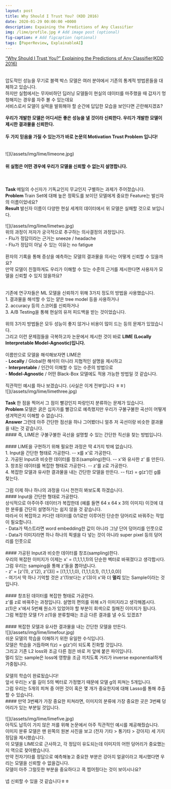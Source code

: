 ```yaml
---
layout: post
title: Why Should I Trust You? (KDD 2016)
date: 2020-01-29 00:00:00 +0000
description: Expaining the Predictions of Any Classifier
img: /lime/profile.jpg # Add image post (optional)
fig-caption: # Add figcaption (optional)
tags: [PaperReview, ExplainableAI]
---
```


[“Why Should I Trust You?” Explaining the Predictions of Any Classifier(KDD 2016)](https://www.kdd.org/kdd2016/papers/files/rfp0573-ribeiroA.pdf)  
<br/>  
압도적인 성능을 무기로 블랙 박스 모델은 여러 분야에서 기존의 통계적 방법론들을 대체하고 있습니다.  
하지만 실험에서는 무자비하던 딥러닝 모델들이 현실의 데이터를 마주했을 때 갑자기 멍청해지는 경우를 자주 볼 수 있는데요  
서비스로서 모델이 실력을 발휘해야 할 순간에 답답한 모습을 보인다면 곤란해지겠죠?  
<br/>
<b> 우리가 개발한 모델은 어디서든 좋은 성능을 낼 것이라 신뢰한다.  </b> 
<b> 우리가 개발한 모델이 제시한 결과물을 신뢰한다.  </b> 
<br/>

#### 두 가지 믿음을 가질 수 있는가가 바로 논문의 Motivation Trust Problem 입니다!
<br/>
![](/assets/img/lime/limeone.jpg)   
<br/>

#### 위 실험은 어떤 경우에 우리가 모델을 신뢰할 수 없는지 설명합니다.  
<br/>
<br/>
<b> Task </b>  메일의 수신자가 기독교인지 무교인지 구별하는 과제가 주어졌습니다.
<br/>
<b> Problem </b>  Train Set에 대해 높은 정확도를 보이던 모델에게 중요한 Feature는 발신자의 이름이었네요?  
<br/>
<b> Result </b>  발신자 이름이 다양한 현실 세계의 데이터에서 위 모델은 실패할 것으로 보입니다.    
<br/>
<br/>
![](/assets/img/lime/limetwo.jpg)     
<br/>
위의 과정이 저자가 궁극적으로 추구하는 의사결정의 과정입니다.  
<br/>
- Flu가 정답이라는 근거는 sneeze / headache  
<br/>
- Flu가 정답이 아닐 수 있는 이유는 no fatigue  
<br/>
<br/>
환자의 기록을 통해 증상을 예측하는 모델의 결과물을 의사는 어떻게 신뢰할 수 있을까요?  
<br/>
만약 모델이 친절하게도 우리가 이해할 수 있는 수준의 근거를 제시한다면 사용자가 모델을 신뢰할 수 있지 않을까요?  
<br/>
<br/>
<br/>
기존에 연구자들은 ML 모델을 신뢰하기 위해 3가지 정도의 방법을 사용했습니다.  
<br/>
1. 결과물을 해석할 수 있는 얕은 tree model 등을 사용하거나  
<br/>
2. accuracy 등의 스코어를 신뢰하거나 
<br/>
3. A/B Testing을 통해 현실의 유저 피드백을 받는 것이었습니다.  
<br/>
<br/>
위의 3가지 방법들은 모두 성능이 좋지 않거나 비용이 많이 드는 등의 문제가 있었습니다.  
<br/>
그리고 이런 문제점들을 극복하고자 논문에서 제시한 것이 바로 <b>LIME (Locally Interpretable Model-Agnostic)입니다.</b>  
<br/>  
<br/>
이름만으로 모델을 해석해보자면 LIME은  
<br/>
- <b>Locally</b> / Global한 해석이 아니라 지협적인 설명을 제시하고    
<br/>
- <b>Interpretable</b> / 인간이 이해할 수 있는 수준의 방법으로   
<br/>
- <b>Model-Agnostic</b> / 어떤 Black-Box 모델에도 적용 가능한 방법일 것 같습니다.    
<br/>
<br/>
직관적인 예시를 하나 보겠습니다. (사실은 이게 전부입니다 ㅎㅎ) 
<br/>
![](/assets/img/lime/limethree.jpg)  
<br/>
<br/>
<b> Task </b> 한 점을 찍어서 그 점이 빨강인지 파랑인지 분류하는 문제가 있습니다.  
<br/>
<b> Problem </b>  모델은 굵은 십자가를 빨강으로 예측했지만 우리가 구불구불한 곡선이 어떻게 생겨먹은지 이해할 수 없습니다.  
<br/>
<b> Answer </b>  그런데 아주 간단한 점선을 하나 그어봤더니 얼추 저 곡선이랑 비슷한 결과물을 내는 것 같습니다.  
<br/>
#### 즉, LIME은 구불구불한 곡선을 설명할 수 있는 간단한 직선을 찾는 방법입니다.  
<br/>
<br/>
#### LIME을 구현하기 위해 필요한 과정은 딱 4가지 밖에 없습니다.  
<br/>
1. Input을 간단한 형태로 가공한다.  -- x를 x'로 가공한다.  
<br/>
2. 가공된 Input과 비슷한 데이터를 창조(sampling)한다. -- x'와 유사한 z' 를 만든다.  
<br/>
3. 창조된 데이터를 복잡한 형태로 가공한다. -- z'를 z로 가공한다.  
<br/>
4. 복잡한 모델과 유사한 결과물을 내는 간단한 모델을 만든다. -- f(z) = g(z')인 g를 찾는다.
<br/>
<br/>
그럼 이제 하나 하나의 과정을 다시 천천히 봐보도록 하겠습니다.  
<br/>
#### Input을 간단한 형태로 가공한다.  
<br/>
상식적으로 아주아주 데이터가 복잡한데 (예를 들면 64 x 64 x 3의 이미지) 이것에 대한 분류를 간단히 설명하기는 쉽지 않을 것 같습니다. 
<br/>
따라서 이 복잡하고 커다란 데이터를 0/1로만 이루어진 단순한 덩어리로 바꿔주는 작업이 필요합니다.  
<br/>
- Data가 텍스트라면 word embedding한 값이 아니라 그냥 단어 덩어리를 인풋으로  
<br/>
- Data가 이미지라면 하나 하나의 픽셀을 다 넣는 것이 아니라 super pixel 등의 덩어리를 인풋으로  
<br/>
<br/>
#### 가공된 Input과 비슷한 데이터를 창조(sampling)한다.  
<br/>
우리의 복잡한 이미지가 이제는 x' = (1,1,1,1,1)의 단순한 벡터로 바꿔졌다고 생각합시다. 그럼 우리는 samping을 통해 z'들을 뽑아냅니다.   
<br/>
- z' = [z'(1), z'(2), z'(3)] = [(1,1,1,1,0), (1,1,1,0,1), (1,1,1,0,0)]
<br/>
- 여기서 딱 하나 기억할 것은 z'(1)보다는 z'(3)이 x'와 더 <b>멀리</b> 있는 Sample이라는 것입니다.  
<br/>
<br/>
#### 창조된 데이터를 복잡한 형태로 가공한다.  
<br/>
z'를 z로 바꿔주는 과정입니다. 설명의 편의를 위해 x가 이미지라고 생각해봅시다.  
<br/>
z(1)은 x'에서 5번째 원소가 있었어야 할 부분이 회색으로 칠해진 이미지가 됩니다.  
<br/>
그럼 복잡한 모델 f가 z(1)을 분류할때는 조금 다른 결과를 낼 수도 있겠죠?  
<br/>
<br/>
#### 복잡한 모델과 유사한 결과물을 내는 간단한 모델을 만든다.
<br/>
![](/assets/img/lime/limefour.jpg)   
<br/>
쉬운 모델의 학습을 이해하기 위한 유일한 수식입니다. 
<br/>
모델은 학습을 거듭하며 f(z) = g(z')이 되도록 진화할 것입니다. 
<br/>
그리고 기존 L2 loss와 조금 다른 점은 바로 저 앞에 붙은 파이입니다.  
<br/>
멀리 있는 sample은 loss에 영향을 조금 끼치도록 거리가 inverse exponential하게 가중됩니다.
<br/>
<br/>
모델의 학습이 완료됬습니다!  
<br/>
앞서 우리는 x'를 길이 5의 벡터로 가정했기 때문에 모델 g의 피쳐는 5개입니다.  
<br/>
그럼 우리는 5개의 피쳐 중 어떤 것이 혹은 몇 개가 중요한지에 대해 Lasso를 통해 추출할 수 있습니다.  
<br/>
#### 만약 3번째가 가장 중요한 피쳐라면, 이미지의 분류에 가장 중요한 곳은 3번째 덩어리가 있는 부분일 것입니다.  
<br/>
<br/>
![](/assets/img/lime/limefive.jpg)  
<br/>
아직도 납득이 가지 않은 저를 위해 논문에서 아주 직관적인 예시를 제공해줬습니다.  
<br/>
이미지 분류 모델은 맨 왼쪽의 원본 사진을 보고 (전자 기타 > 통기타 > 강아지) 세 가지 정답을 제시했습니다.  
<br/>
이 모델을 LIME으로 근사하고, 각 정답이 유도되는데 이미지의 어떤 덩어리가 중요했는지 역으로 찾아봤습니다.    
<br/>
만약 전자기타를 정답으로 예측해놓고 중요한 부분은 강아지 얼굴이라고 제시했다면 우리는 모델을 신뢰할 수 없을겁니다.
<br/>
모델이 아주 그럴듯한 부분을 중요하다고 콕 찝어줬다는 것이 보이시나요?  
<br/>
<br/>
넵 신뢰할 수 있을 것 같습니다ㅎㅎ     
<br/>
<br/>
